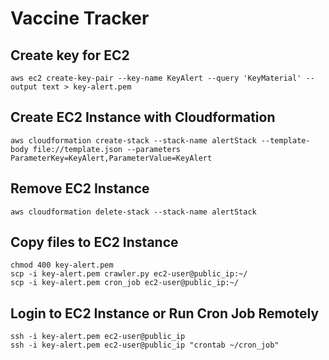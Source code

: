 # Vaccine Tracker

## Create key for EC2
`aws ec2 create-key-pair --key-name KeyAlert --query 'KeyMaterial' --output text > key-alert.pem`

## Create EC2 Instance with Cloudformation
`aws cloudformation create-stack --stack-name alertStack --template-body file://template.json --parameters ParameterKey=KeyAlert,ParameterValue=KeyAlert`

## Remove EC2 Instance
`aws cloudformation delete-stack --stack-name alertStack`

## Copy files to EC2 Instance
```
chmod 400 key-alert.pem
scp -i key-alert.pem crawler.py ec2-user@public_ip:~/
scp -i key-alert.pem cron_job ec2-user@public_ip:~/
```

## Login to EC2 Instance or Run Cron Job Remotely
```
ssh -i key-alert.pem ec2-user@public_ip
ssh -i key-alert.pem ec2-user@public_ip "crontab ~/cron_job"
```
